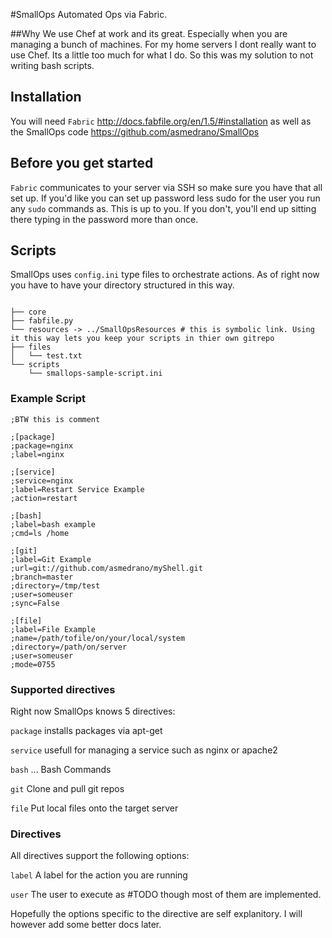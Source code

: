 #SmallOps
Automated Ops via Fabric.

##Why
We use Chef at work and its great. Especially when you are managing a bunch of machines. For my home servers I dont really want to use Chef. Its a little too much for what I do. So this was my solution to not writing bash scripts.

## Installation
You will need ```Fabric``` http://docs.fabfile.org/en/1.5/#installation as well as the SmallOps code https://github.com/asmedrano/SmallOps

## Before you get started
```Fabric``` communicates to your server via SSH so make sure you have that all set up. If you'd like you can set up password less sudo for the user you run any ```sudo``` commands as. This is up to you. If you don't, you'll end up sitting there typing in the password more than once. 

## Scripts
SmallOps uses ```config.ini``` type files to orchestrate actions. As of right now you have to have your directory structured in this way.
```

├── core
├── fabfile.py
└── resources -> ../SmallOpsResources # this is symbolic link. Using it this way lets you keep your scripts in thier own gitrepo
├── files
│   └── test.txt
└── scripts
    └── smallops-sample-script.ini
```

### Example Script
```
;BTW this is comment 

;[package]
;package=nginx
;label=nginx

;[service]
;service=nginx
;label=Restart Service Example
;action=restart

;[bash]
;label=bash example
;cmd=ls /home

;[git]
;label=Git Example
;url=git://github.com/asmedrano/myShell.git
;branch=master
;directory=/tmp/test
;user=someuser
;sync=False

;[file]
;label=File Example
;name=/path/tofile/on/your/local/system
;directory=/path/on/server
;user=someuser
;mode=0755

```

### Supported directives
Right now SmallOps knows 5 directives:

```package``` installs packages via apt-get

```service``` usefull for managing a service such as nginx or apache2

```bash``` ... Bash Commands

```git``` Clone and pull git repos

```file``` Put local files onto the target server


### Directives
All directives support the following options:

```label``` A label for the action you are running

```user``` The user to execute as  #TODO though most of them are implemented.

Hopefully the options specific to the directive are self explanitory. I will however add some better docs later.

